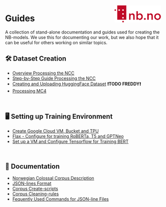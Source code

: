 [<img align="right" width="150px" src="../images/nblogo.png">](https://ai.nb.no)


# Guides
A collection of stand-alone documentation and guides used for creating the NB-models. We use this for documenting our work, but we also hope that it can be useful for others working on similar topics. 

## 🛠 Dataset Creation
* [Overview Processing the NCC](processing_NCC.md)
* [Step-by-Step Guide Processing the NCC](step_by_step_guide.md)
* [Creating and Uploading HuggingFace Dataset](creating_huggingface_dataset.md) **❗TODO FREDDY❗**
* [Processing MC4](prepare_common_crawl.md)

<br />

## 🖥 Setting up Training Environment
* [Create Google Cloud VM, Bucket and TPU](create_vm_bucket_tpu_tensorflow.md)
* [Flax - Configure for training RoBERTa, T5 and GPTNeo](configure_flax.md)
* [Set up a VM and Configure Tensorflow for Training BERT](configure_vm_tensorflow.md)

<br />

## 📖 Documentation
* [Norwegian Colossal Corpus Description](corpus_description.md)
* [JSON-lines Format](json_format.md)
* [Corpus Create-scripts](create_scripts.md)
* [Corpus Cleaning-rules](cleaning_rules_description.md)
* [Fequently Used Commands for JSON-line Files](json_commands.md)





